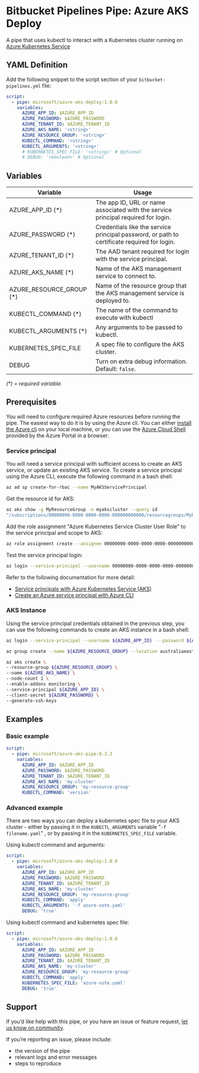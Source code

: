 # Bitbucket Pipelines Pipe: Azure AKS Deploy

A pipe that uses kubectl to interact with a Kubernetes cluster running on [Azure Kubernetes Service](https://docs.microsoft.com/en-us/azure/aks/)

## YAML Definition

Add the following snippet to the script section of your `bitbucket-pipelines.yml` file:

```yaml
script:
  - pipe: microsoft/azure-aks-deploy:1.0.0
    variables:
      AZURE_APP_ID: $AZURE_APP_ID
      AZURE_PASSWORD: $AZURE_PASSWORD
      AZURE_TENANT_ID: $AZURE_TENANT_ID
      AZURE_AKS_NAME: '<string>'
      AZURE_RESOURCE_GROUP: '<string>'
      KUBECTL_COMMAND: '<string>'
      KUBECTL_ARGUMENTS: '<string>'
      # KUBERNETES_SPEC_FILE: '<string>' # Optional
      # DEBUG: '<boolean>' # Optional
```

## Variables

| Variable                  | Usage                                                       |
| ------------------------- | ----------------------------------------------------------- |
| AZURE_APP_ID (*)          | The app ID, URL or name associated with the service principal required for login. |
| AZURE_PASSWORD (*)        | Credentials like the service principal password, or path to certificate required for login. |
| AZURE_TENANT_ID  (*)      | The AAD tenant required for login with the service principal. |
| AZURE_AKS_NAME (*)        | Name of the AKS management service to connect to.
| AZURE_RESOURCE_GROUP (*)  | Name of the resource group that the AKS management service is deployed to.  |
| KUBECTL_COMMAND (*)       | The name of the command to execute with kubectl |
| KUBECTL_ARGUMENTS (*)     | Any arguments to be passed to kubectl. |
| KUBERNETES_SPEC_FILE      | A spec file to configure the AKS cluster. |
| DEBUG                     | Turn on extra debug information. Default: `false`. |

_(*) = required variable._

## Prerequisites

You will need to configure required Azure resources before running the pipe. The easiest way to do it is by using the Azure cli. You can either [install the Azure cli](https://docs.microsoft.com/en-us/cli/azure/install-azure-cli?view=azure-cli-latest) on your local machine, or you can use the [Azure Cloud Shell](https://docs.microsoft.com/en-us/azure/cloud-shell/overview) provided by the Azure Portal in a browser.

### Service principal

You will need a service principal with sufficient access to create an AKS service, or update an existing AKS service. To create a service principal using the Azure CLI, execute the following command in a bash shell:

```sh
az ad sp create-for-rbac --name MyAKSServicePrincipal
```

Get the resource id for AKS:

```sh
az aks show -g MyResourceGroup -n myakscluster --query id 
"/subscriptions/00000000-0000-0000-0000-000000000000/resourcegroups/MyResourceGroup/providers/Microsoft.ContainerService/managedClusters/myakscluster"
```

Add the role assignment "Azure Kubernetes Service Cluster User Role" to the service principal and scope to AKS:

```sh
az role assignment create --assignee 00000000-0000-0000-0000-000000000000 --role "Azure Kubernetes Service Cluster User Role" --scope "/subscriptions/00000000-0000-0000-0000-000000000000/resourcegroups/MyResourceGroup/providers/Microsoft.ContainerService/managedClusters/myakscluster"
```

Test the service principal login:

```sh
az login --service-principal --username 00000000-0000-0000-0000-000000000000 --password 00000000-0000-0000-0000-000000000000 --tenant 00000000-0000-0000-0000-000000000000
```

Refer to the following documentation for more detail:

* [Service principals with Azure Kubernetes Service (AKS)](https://docs.microsoft.com/en-us/azure/aks/kubernetes-service-principal)
* [Create an Azure service principal with Azure CLI](https://docs.microsoft.com/en-us/cli/azure/create-an-azure-service-principal-azure-cli)

### AKS Instance

Using the service principal credentials obtained in the previous step, you can use the following commands to create an AKS instance in a bash shell:

```bash
az login --service-principal --username ${AZURE_APP_ID}  --password ${AZURE_PASSWORD} --tenant ${AZURE_TENANT_ID}

az group create --name ${AZURE_RESOURCE_GROUP} --location australiaeast

az aks create \
--resource-group ${AZURE_RESOURCE_GROUP} \
--name ${AZURE_AKS_NAME} \
--node-count 1 \
--enable-addons monitoring \
--service-principal ${AZURE_APP_ID} \
--client-secret ${AZURE_PASSWORD} \
--generate-ssh-keys
```

## Examples

### Basic example

```yaml
script:
  - pipe: microsoft/azure-aks-pipe:0.3.2
    variables:
      AZURE_APP_ID: $AZURE_APP_ID
      AZURE_PASSWORD: $AZURE_PASSWORD
      AZURE_TENANT_ID: $AZURE_TENANT_ID
      AZURE_AKS_NAME: 'my-cluster'
      AZURE_RESOURCE_GROUP: 'my-resource-group'
      KUBECTL_COMMAND: 'version'
```

### Advanced example

There are two ways you can deploy a kubernetes spec file to your AKS cluster - either by passing it in the `KUBECTL_ARGUMENTS` variable "`-f filename.yaml`" , or by passing it in the `KUBERNETES_SPEC_FILE` variable.  

Using kubectl command and arguments:

```yaml
script:
  - pipe: microsoft/azure-aks-deploy:1.0.0
    variables:
      AZURE_APP_ID: $AZURE_APP_ID
      AZURE_PASSWORD: $AZURE_PASSWORD
      AZURE_TENANT_ID: $AZURE_TENANT_ID
      AZURE_AKS_NAME: 'my-cluster'
      AZURE_RESOURCE_GROUP: 'my-resource-group'
      KUBECTL_COMMAND: 'apply'
      KUBECTL_ARGUMENTS: '-f azure-vote.yaml'
      DEBUG: 'true'
```

Using kubectl command and kubernetes spec file:

```yaml
script:
  - pipe: microsoft/azure-aks-deploy:1.0.0
    variables:
      AZURE_APP_ID: $AZURE_APP_ID
      AZURE_PASSWORD: $AZURE_PASSWORD
      AZURE_TENANT_ID: $AZURE_TENANT_ID
      AZURE_AKS_NAME: 'my-cluster'
      AZURE_RESOURCE_GROUP: 'my-resource-group'
      KUBECTL_COMMAND: 'apply'
      KUBERNETES_SPEC_FILE: 'azure-vote.yaml'
      DEBUG: 'true'
```

## Support

If you’d like help with this pipe, or you have an issue or feature request, [let us know on community][community].

If you’re reporting an issue, please include:

* the version of the pipe
* relevant logs and error messages
* steps to reproduce

[community]: https://community.atlassian.com/t5/forums/postpage/choose-node/true/interaction-style/qanda?add-tags=bitbucket-pipelines,pipes,azure
